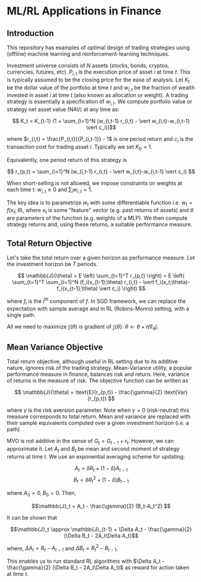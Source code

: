 # ML/RL Applications in Finance

## Introduction
This repository has examples of optimal design of trading strategies using (offline) machine learning and reinforcement-learning techniques.

Investment universe consists of $N$ assets (stocks, bonds, cryptos, currencies, futures, etc). $P_{i,t}$ is the execution price of asset $i$ at time $t$. This is typically assumed to be the closing price for the ease of analysis. Let $K_t$ be the dollar value of the portfolio at time $t$ and $w_{i,t}$ be the fraction of wealth invested in asset $i$ at time $t$ (also known as allocation or weight). A trading strategy is essentially a specification of $w_{i,t}$. We compute portfolio value or strategy net asset value (NAV) at any time as:

$$ K_t = K_{t-1} (1 + \sum_{i=1}^N (w_{i,t-1} r_{i,t} - \vert w_{i,t}-w_{i,t-1} \vert c_i))$$

where $r_{i,t} = \frac{P_{i,t}}{P_{i,t-1}} - 1$ is one period return and $c_i$ is the transaction cost for trading asset $i$. Typically we set $K_0=1$.

Equivalently, one period return of this strategy is

$$ r_{p,t} = \sum_{i=1}^N (w_{i,t-1} r_{i,t} - \vert w_{i,t}-w_{i,t-1} \vert c_i) $$

When short-selling is not allowed, we impose constraints on weights at each time $t$: $w_{i,t}\geq 0$ and $\sum_i w_{i,t} = 1$.

The key idea is to parametrize $w_t$ with some differentiable function i.e. $w_t = f(x_t; \theta)$, where $x_t$ is some "feature" vector (e.g. past returns of assets) and $\theta$ are parameters of the function (e.g. weights of a MLP). We then compute strategy returns and, using these returns, a suitable performance measure.

## Total Return Objective
Let's take the total return over a given horizon as performance measure. Let the investment horizon be $T$ periods.

$$ \mathbb{J}(\theta) = E \left( \sum_{t=1}^T r_{p,t} \right) = E \left( \sum_{t=1}^T \sum_{i=1}^N (f_i(x_{t-1};\theta) r_{i,t} - \vert f_i(x_t;\theta)-f_i(x_{t-1};\theta) \vert c_i) \right) $$

where $f_i$ is the $i^{th}$ component of $f$. In SGD framework, we can replace the expectation with sample average and in RL (Robins-Monro) setting, with a single path.

All we need to maximize $\mathbb{J}(\theta)$ is gradient of $\mathbb{J}(\theta)$: $\theta \leftarrow \theta + \eta \nabla_\theta\mathbb{J}$.


## Mean Variance Objective
Total return objective, although useful in RL setting due to its additive nature, ignores risk of the trading strategy. Mean-Variance utility, a popular performance measure in finance, balances risk and return. Here, variance of returns is the measure of risk. The objective function can be written as

$$ \mathbb{J}(\theta) = \text{E}(r_{p,t}) - \frac{\gamma}{2} \text{Var}(r_{p,t}) $$

where $\gamma$ is the risk aversion parameter. Note when $\gamma=0$ (risk-neutral) this measure corresponds to total return. Mean and variance are replaced with their sample equivalents computed over a given investment horizon (i.e. a path)

MVO is not additive in the sense of $G_t = G_{t-1} + r_t$. However, we can approximate it. Let $A_t$ and $B_t$ be mean and second moment of strategy returns at time $t$. We use an exponential averaging scheme for updating:

$$A_t = \delta R_t + (1-\delta) A_{t-1}$$
$$B_t = \delta R_t^2 + (1-\delta) B_{t-1}$$

where $A_0 = 0, B_0=0$. Then,

$$\mathbb{J}_t = A_t - \frac{\gamma}{2} (B_t-A_t^2) $$

It can be shown that

$$\mathbb{J}_t \approx \mathbb{J}_{t-1} + \Delta A_t - \frac{\gamma}{2} (\Delta B_t - 2A_t\Delta A_t)$$

where, $\Delta A_t = R_t - A_{t-1}$ and $\Delta B_t = R_t^2 - B_{t-1}$.

This enables us to run standard RL algorithms with $\Delta A_t - \frac{\gamma}{2} (\Delta B_t - 2A_t\Delta A_t)$ as reward for action taken at time $t$.
